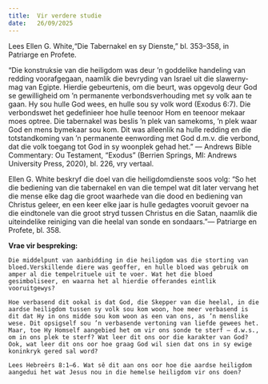 ```yaml
---
title:  Vir verdere studie
date:   26/09/2025
---
```


Lees Ellen G. White,“Die Tabernakel en sy Dienste,” bl. 353–358, in Patriarge en Profete.

“Die konstruksie van die heiligdom was deur ’n goddelike handeling van redding voorafgegaan, naamlik die bevryding van Israel uit die slawerny-mag van Egipte. Hierdie gebeurtenis, om die beurt, was opgevolg deur God se gewilligheid om ’n permanente verbondsverhouding met sy volk aan te gaan. Hy sou hulle God wees, en hulle sou sy volk word (Exodus 6:7). Die verbondswet het gedefinieer hoe hulle teenoor Hom en teenoor mekaar moes optree. Die tabernakel was beslis ’n plek van samekoms, ’n plek waar God en mens bymekaar sou kom.  Dit was alleenlik na hulle redding en die totstandkoming van ’n permanente eenwording met God d.m.v. die verbond, dat die volk toegang tot God in sy woonplek gehad het.” — Andrews Bible Commentary: Ou Testament, “Exodus” (Berrien Springs, MI: Andrews University Press, 2020), bl. 226, vry vertaal.

Ellen G. White beskryf die doel van die heiligdomdienste soos volg: “So het die bediening van die tabernakel en van die tempel wat dit later vervang het die mense elke dag die groot waarhede van die dood en bediening van Christus geleer, en een keer elke jaar is hulle gedagtes vooruit gevoer na die eindtonele van die groot stryd tussen Christus en die Satan, naamlik die uiteindelike reiniging van die heelal van sonde en sondaars.”— Patriarge en Profete, bl. 358.

**Vrae vir bespreking:**

`Die middelpunt van aanbidding in die heiligdom was die storting van bloed.Verskillende diere was geoffer, en hulle bloed was gebruik om amper al die tempelrituele uit te voer. Wat het die bloed gesimboliseer, en waarna het al hierdie offerandes eintlik vooruitgewys?`

`Hoe verbasend dit ookal is dat God, die Skepper van die heelal, in die aardse heiligdom tussen sy volk sou kom woon, hoe meer verbasend is dit dat Hy in ons midde sou kom woon as een van ons, as ’n menslike wese. Dit opsigself sou ’n verbasende vertoning van liefde gewees het. Maar, toe Hy Homself aangebied het om vir ons sonde te sterf — d.w.s., om in ons plek te sterf? Wat leer dit ons oor die karakter van God? Ook, wat leer dit ons oor hoe graag God wil sien dat ons in sy ewige koninkryk gered sal word?`

`Lees Hebreërs 8:1–6. Wat sê dit aan ons oor hoe die aardse heiligdom aangedui het wat Jesus nou in die hemelse heiligdom vir ons doen?`